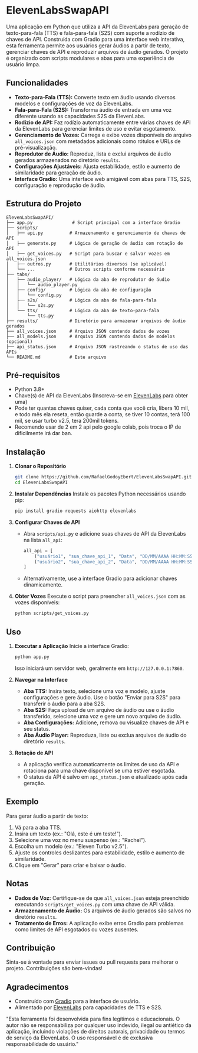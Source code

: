 # ElevenLabsSwapAPI

Uma aplicação em Python que utiliza a API da ElevenLabs para geração de texto-para-fala (TTS) e fala-para-fala (S2S) com suporte a rodízio de chaves de API. Construída com Gradio para uma interface web interativa, esta ferramenta permite aos usuários gerar áudios a partir de texto, gerenciar chaves de API e reproduzir arquivos de áudio gerados. O projeto é organizado com scripts modulares e abas para uma experiência de usuário limpa.

## Funcionalidades
- **Texto-para-Fala (TTS):** Converte texto em áudio usando diversos modelos e configurações de voz da ElevenLabs.
- **Fala-para-Fala (S2S):** Transforma áudio de entrada em uma voz diferente usando as capacidades S2S da ElevenLabs.
- **Rodízio de API:** Faz rodízio automaticamente entre várias chaves de API da ElevenLabs para gerenciar limites de uso e evitar esgotamento.
- **Gerenciamento de Vozes:** Carrega e exibe vozes disponíveis do arquivo `all_voices.json` com metadados adicionais como rótulos e URLs de pré-visualização.
- **Reprodutor de Áudio:** Reproduz, lista e exclui arquivos de áudio gerados armazenados no diretório `results`.
- **Configurações Ajustáveis:** Ajusta estabilidade, estilo e aumento de similaridade para geração de áudio.
- **Interface Gradio:** Uma interface web amigável com abas para TTS, S2S, configuração e reprodução de áudio.

## Estrutura do Projeto
```
ElevenLabsSwapAPI/
├── app.py               # Script principal com a interface Gradio
├── scripts/
│   ├── api.py          # Armazenamento e gerenciamento de chaves de API
│   ├── generate.py     # Lógica de geração de áudio com rotação de API
│   ├── get_voices.py   # Script para buscar e salvar vozes em all_voices.json
│   ├── outros.py       # Utilitários diversos (se aplicável)
│   └── ...             # Outros scripts conforme necessário
├── tabs/
│   ├── audio_player/   # Lógica da aba de reprodutor de áudio
│   │   └── audio_player.py
│   ├── config/         # Lógica da aba de configuração
│   │   └── config.py
│   ├── s2s/            # Lógica da aba de fala-para-fala
│   │   └── s2s.py
│   └── tts/            # Lógica da aba de texto-para-fala
│       └── tts.py
├── results/            # Diretório para armazenar arquivos de áudio gerados
├── all_voices.json     # Arquivo JSON contendo dados de vozes
├── all_models.json     # Arquivo JSON contendo dados de modelos (opcional)
├── api_status.json     # Arquivo JSON rastreando o status de uso das APIs
└── README.md           # Este arquivo
```

## Pré-requisitos
- Python 3.8+
- Chave(s) de API da ElevenLabs (Inscreva-se em [ElevenLabs](https://elevenlabs.io) para obter uma)
- Pode ter quantas chaves quiser, cada conta que você cria, libera 10 mil, e todo mês ela reseta, então guarde a conta, se tiver 10 contas, terá 100 mil, se usar turbo v2.5, tera 200mil tokens.
- Recomendo usar de 2 em 2 api pelo google colab, pois troca o IP de dificilmente irá dar ban.

## Instalação

1. **Clonar o Repositório**
   ```bash
   git clone https://github.com/RafaelGodoyEbert/ElevenLabsSwapAPI.git
   cd ElevenLabsSwapAPI
   ```

2. **Instalar Dependências**
   Instale os pacotes Python necessários usando pip:
   ```bash
   pip install gradio requests aiohttp elevenlabs
   ```

3. **Configurar Chaves de API**
   - Abra `scripts/api.py` e adicione suas chaves de API da ElevenLabs na lista `all_api`:
     ```python
     all_api = [
         ("usuário1", "sua_chave_api_1", "Data", "DD/MM/AAAA HH:MM:SS"),
         ("usuário2", "sua_chave_api_2", "Data", "DD/MM/AAAA HH:MM:SS"),
     ]
     ```
   - Alternativamente, use a interface Gradio para adicionar chaves dinamicamente.

4. **Obter Vozes**
   Execute o script para preencher `all_voices.json` com as vozes disponíveis:
   ```bash
   python scripts/get_voices.py
   ```

## Uso

1. **Executar a Aplicação**
   Inicie a interface Gradio:
   ```bash
   python app.py
   ```
   Isso iniciará um servidor web, geralmente em `http://127.0.0.1:7860`.

2. **Navegar na Interface**
   - **Aba TTS:** Insira texto, selecione uma voz e modelo, ajuste configurações e gere áudio. Use o botão "Enviar para S2S" para transferir o áudio para a aba S2S.
   - **Aba S2S:** Faça upload de um arquivo de áudio ou use o áudio transferido, selecione uma voz e gere um novo arquivo de áudio.
   - **Aba Configurações:** Adicione, remova ou visualize chaves de API e seu status.
   - **Aba Áudio Player:** Reproduza, liste ou exclua arquivos de áudio do diretório `results`.

3. **Rotação de API**
   - A aplicação verifica automaticamente os limites de uso da API e rotaciona para uma chave disponível se uma estiver esgotada.
   - O status da API é salvo em `api_status.json` e atualizado após cada geração.

## Exemplo
Para gerar áudio a partir de texto:
1. Vá para a aba TTS.
2. Insira um texto (ex.: "Olá, este é um teste!").
3. Selecione uma voz no menu suspenso (ex.: "Rachel").
4. Escolha um modelo (ex.: "Eleven Turbo v2.5").
5. Ajuste os controles deslizantes para estabilidade, estilo e aumento de similaridade.
6. Clique em "Gerar" para criar e baixar o áudio.

## Notas
- **Dados de Voz:** Certifique-se de que `all_voices.json` esteja preenchido executando `scripts/get_voices.py` com uma chave de API válida.
- **Armazenamento de Áudio:** Os arquivos de áudio gerados são salvos no diretório `results`.
- **Tratamento de Erros:** A aplicação exibe erros Gradio para problemas como limites de API esgotados ou vozes ausentes.

## Contribuição
Sinta-se à vontade para enviar issues ou pull requests para melhorar o projeto. Contribuições são bem-vindas!

## Agradecimentos
- Construído com [Gradio](https://gradio.app) para a interface de usuário.
- Alimentado por [ElevenLabs](https://elevenlabs.io) para capacidades de TTS e S2S. 

"Esta ferramenta foi desenvolvida para fins legítimos e educacionais. O autor não se responsabiliza por qualquer uso indevido, ilegal ou antiético da aplicação, incluindo violações de direitos autorais, privacidade ou termos de serviço da ElevenLabs. O uso responsável é de exclusiva responsabilidade do usuário."
